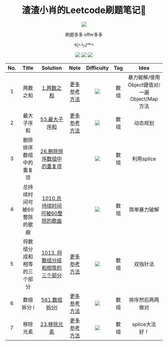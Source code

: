 <h1 align="center">渣渣小肖的Leetcode刷题笔记📒</h1>
<div align="center">
    <img src="https://i.loli.net/2019/12/31/o6R5X12KjeNgvwS.png">
    <p>刷题多多 offer多多</p>
    <p>٩(•̤̀ᵕ•̤́๑)ᵒᵏᵎᵎᵎᵎ</p>
  	<img src="https://img.shields.io/badge/-Easy-green">
 	  <img src="https://img.shields.io/badge/-Medium-orange">
    <img src="https://img.shields.io/badge/-Hard-red">
</div>



| No.  |           Title            |                           Solution                           |                             Note                             |                      Difficulty                      | Tag  |                     Idea                     |
| :--: | :------------------------: | :----------------------------------------------------------: | :----------------------------------------------------------: | :--------------------------------------------------: | :--: | :------------------------------------------: |
|  1   |          两数之和          |          [1.两数之和](数据结构/数组/1.两数之和.js)           |    [更多参考方法](https://zhuanlan.zhihu.com/p/57566240)     | <img src="https://img.shields.io/badge/-Easy-green"> | 数组 | 暴力破解/使用Object键值对/一遍Object/Map方法 |
|  2   |         最大子序和         |       [53.最大子序和](数据结构/数组/53.最大子序和.js)        | [更多参考方法](https://leetcode-cn.com/problems/maximum-subarray/solution/) | <img src="https://img.shields.io/badge/-Easy-green"> | 数组 |                   动态规划                   |
|  3   |   删除排序数组中的重复项   | [26.删除排序数组中的重复项](数据结构/数组/26.删除排序数组中的重复项.js) |                                                              | <img src="https://img.shields.io/badge/-Easy-green"> | 数组 |                  利用splice                  |
|  4   | 总持续时间可被60整除的歌曲 | [1010.总持续时间可被60整除的歌曲](数据结构/数组/1010.总持续时间可被60整除的歌曲.js) |                                                              | <img src="https://img.shields.io/badge/-Easy-green"> | 数组 |                 简单暴力破解                 |
|  5   | 将数组分成和相等的三个部分 | [1013. 将数组分成和相等的三个部分](数据结构/数组/1013.将数组分成和相等的三个部分.js) | [更多参考方法](https://leetcode-cn.com/problems/partition-array-into-three-parts-with-equal-sum/) | <img src="https://img.shields.io/badge/-Easy-green"> | 数组 |                   双指针法                   |
|  6   |         数组拆分 I         |       [561.数组拆分I](数据结构/数组/561.数组拆分I.js)        | [更多参考方法](https://leetcode-cn.com/problems/array-partition-i/) | <img src="https://img.shields.io/badge/-Easy-green"> | 数组 |               排序然后两两做对               |
|  7   |          移除元素          |         [23.移除元素](数据结构/数组/23.移除元素.js)          | [更多参考方法](https://leetcode-cn.com/problems/remove-element/) | <img src="https://img.shields.io/badge/-Easy-green"> | 数组 |                splice大法好！                |



